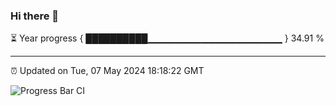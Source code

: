 ### Hi there 👋

⏳ Year progress { ██████████▁▁▁▁▁▁▁▁▁▁▁▁▁▁▁▁▁▁▁▁ } 34.91 %

---

⏰ Updated on Tue, 07 May 2024 18:18:22 GMT

![Progress Bar CI](https://github.com/liununu/liununu/workflows/Progress%20Bar%20CI/badge.svg)
